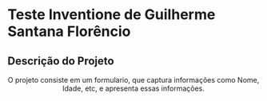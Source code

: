 # Teste Inventione de Guilherme Santana Florêncio

## Descrição do Projeto
<p align="center">O projeto consiste em um formulario, que captura informações como Nome, Idade, etc, e apresenta essas informações.</p>

